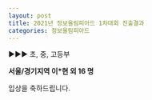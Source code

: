 ```yaml
---
layout: post
title: 2021년 정보올림피아드 1차대회 진출결과
categories: 정보올림피아드
---
```


▶▶▶ 초, 중, 고등부

**서울/경기지역  이*현 외  16 명**

입상을 축하드립니다.
